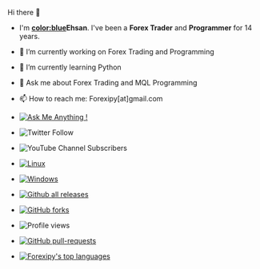 Hi there 👋 

* I'm <strong><color:blue>Ehsan</color></strong>. I've been a <strong>Forex Trader</strong> and <strong>Programmer</strong> for 14 years.

* 🔭 I’m currently working on Forex Trading and Programming
* 🌱 I’m currently learning Python
* 💬 Ask me about Forex Trading and MQL Programming
* 📫 How to reach me: Forexipy[at]gmail.com

* [![Ask Me Anything !](https://img.shields.io/badge/Ask%20me-Anything-1abc9c.svg)](https://GitHub.com/forexipy)
* ![Twitter Follow](https://img.shields.io/twitter/follow/Forexipy?label=Follow%20Me%20on%20Twitter&style=social)
* ![YouTube Channel Subscribers](https://img.shields.io/youtube/channel/subscribers/Forexipy?label=Subscrible%20me%20On%20Youtube&style=social)
* [![Linux](https://svgshare.com/i/Zhy.svg)](https://svgshare.com/i/Zhy.svg)
* [![Windows](https://svgshare.com/i/ZhY.svg)](https://svgshare.com/i/ZhY.svg)
* [![Github all releases](https://img.shields.io/github/downloads/forexipy/StrapDown.js/total.svg)](https://GitHub.com/forexipy/StrapDown.js/releases/)
* [![GitHub forks](https://img.shields.io/github/forks/forexipy/StrapDown.js.svg?style=social&label=Fork&maxAge=2592000)](https://GitHub.com/forexipy/StrapDown.js/network/)
* ![Profile views](https://gpvc.arturio.dev/forexipy)
* [![GitHub pull-requests](https://img.shields.io/github/issues-pr/forexipy/StrapDown.js.svg)](https://GitHub.com/forexipy/StrapDown.js/pull/)
* [![Forexipy's top languages](https://github-readme-stats.vercel.app/api/top-langs/?username=Forexipy&theme=darkgray-gold)](https://github.com/forexipy/github-readme-stats)

